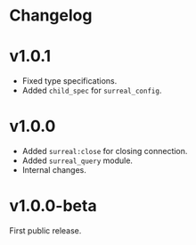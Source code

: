 # Changelog

# v1.0.1

- Fixed type specifications.
- Added `child_spec` for `surreal_config`.

# v1.0.0

- Added `surreal:close` for closing connection.
- Added `surreal_query` module.
- Internal changes.

# v1.0.0-beta

First public release.
